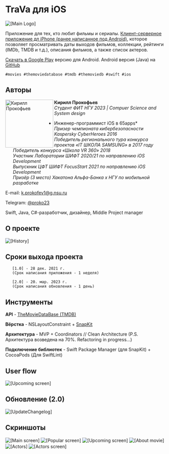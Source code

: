 # TraVa для iOS
<img src="https://raw.githubusercontent.com/prokyhouse/TraVa-iOS/master/Images/TraVaImage1.jpeg" alt="[Main Logo]" align="center"/>


Приложение для тех, кто любит фильмы и сериалы. 
[Клиент-серверное приложение дл iPhone (ранее написанное под Android)](https://play.google.com/store/apps/details?id=ru.myitschool.travamd&hl), которое позволяет просматривать даты выходов фильмов, коллекции, рейтинги (IMDb, TMDB и т.д.), описания фильмов, а также список актеров.

[Скачать в Google Play](https://play.google.com/store/apps/details?id=ru.myitschool.travamd&hl) версию для Android.
Android версия (Java) на [GitHub](https://github.com/prokyhouse/TraVa)


` #movies #themoviedatabase #tmdb #themoviedb #swift #ios `


## Авторы

<img src="https://habrastorage.org/webt/xn/wq/r_/xnwqr_c12neoliwun446oljbewq.png" alt="Кирилл Прокофьев" align="left" width="150"/>

**Кирилл Прокофьев**  
*Студент ФИТ НГУ 2023 | Compuer Science and System design*  
* Инженер-программист iOS в 65apps*  
*Призер чемпионата кибербезопасности Kaspersky CyberHeroes 2016*  
*Победитель регионального тура конкурса проектов «IT ШКОЛА SAMSUNG» в 2017 году*   
*Победитель конкурса «Школа VR 360» 2018*   
*Участник Лаборатории ШИФТ 2020/21 по направлению iOS Development*  
*Выпускник ЦФТ ШИФТ FocusStart 2021 по направлению iOS Development*  
*Призёр (3 место) Хакатона Альфа-Банка x НГУ по мобильной разработке*  

E-mail:  k.prokofev1@g.nsu.ru

Telegram: [@proko23](https://t.me/proko23)

Swift, Java, C#-разработчик, дизайнер, Middle Project manager


## О проекте
<img src="https://raw.githubusercontent.com/prokyhouse/TraVa-iOS/master/Images/TraVaImage3.jpeg" alt="[History]" align="center"/>
   
## Сроки выхода проекта
```
   [1.0] - 28 дек. 2021 г.
   (Срок написания приложения - 1 неделя)
```
```
   [2.0] - 20. мар. 2023 г.
   (Срок написания обновления - 1 день)
```
   
## Инструменты
**API** - [TheMovieDataBase (TMDB)](https://www.themoviedb.org)

**Вёрстка** - NSLayoutConstraint + [SnapKit](https://github.com/SnapKit/SnapKit)

**Архитектура** - MVP + Coordinators // Clean Architecture (P.S. Архитектура возведена на 70%. Refactoring in progress...)

**Подключение библиотек** - Swift Package Manager (для SnapKit) + CocoaPods (Для SwiftLint)
   
## User flow
<img src="https://raw.githubusercontent.com/prokyhouse/TraVa-iOS/master/Images/TraVaImage9.jpeg?raw=true" alt="[Upcoming screen]" align="center"/>

## Обновление (2.0)
<img src="https://raw.githubusercontent.com/prokyhouse/TraVa-iOS/master/Images/TraVaImageVersion2.jpeg" alt="[UpdateChangelog]" align="center"/>

## Скриншоты
<img src="https://raw.githubusercontent.com/prokyhouse/TraVa-iOS/develop/Images/TraVaImage4.jpeg" alt="[Main screen]" align="center"/>
<img src="https://raw.githubusercontent.com/prokyhouse/TraVa-iOS/master/Images/TraVaImage5.jpeg?raw=true" alt="[Popular screen]" align="center"/>
<img src="https://raw.githubusercontent.com/prokyhouse/TraVa-iOS/master/Images/TraVaImage6.jpeg?raw=true" alt="[Upcoming screen]" align="center"/>
<img src="https://raw.githubusercontent.com/prokyhouse/TraVa-iOS/master/Images/TraVaImage7.jpeg?raw=true" alt="[About movie]" align="center"/>
<img src="https://raw.githubusercontent.com/prokyhouse/TraVa-iOS/master/Images/TraVaImage8.jpeg?raw=true" alt="[Actors]" align="center"/>
<img src="https://raw.githubusercontent.com/prokyhouse/TraVa-iOS/master/Images/TraVaImage8_1.jpeg?raw=true" alt="[Actors screen]" align="center"/>
